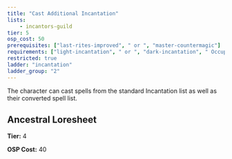 ```yaml
---
title: "Cast Additional Incantation"
lists:
    - incantors-guild
tier: 5
osp_cost: 50
prerequisites: ["last-rites-improved", " or ", "master-countermagic"]
requirements: ["light-incantation", " or ", "dark-incantation", " Occupational Skill"]
restricted: true
ladder: "incantation"
ladder_group: "2"
---
```

The character can cast spells from the standard Incantation list as well as their converted spell list.


## Ancestral Loresheet

**Tier:** 4

**OSP Cost:** 40